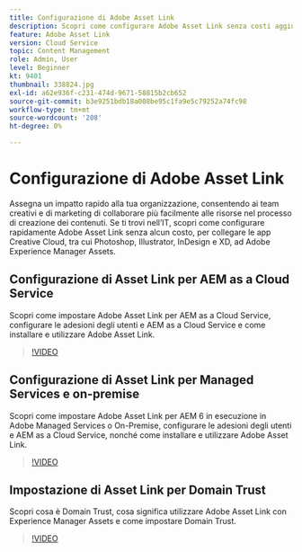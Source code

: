 ```yaml
---
title: Configurazione di Adobe Asset Link
description: Scopri come configurare Adobe Asset Link senza costi aggiuntivi per collegare le app Creative Cloud, tra cui Photoshop, Illustrator, InDesign e XD, ad Adobe Experience Manager Assets.
feature: Adobe Asset Link
version: Cloud Service
topic: Content Management
role: Admin, User
level: Beginner
kt: 9401
thumbnail: 338824.jpg
exl-id: a62e936f-c231-474d-9671-58815b2cb652
source-git-commit: b3e9251bdb18a008be95c1fa9e5c79252a74fc98
workflow-type: tm+mt
source-wordcount: '208'
ht-degree: 0%

---
```


# Configurazione di Adobe Asset Link

Assegna un impatto rapido alla tua organizzazione, consentendo ai team creativi e di marketing di collaborare più facilmente alle risorse nel processo di creazione dei contenuti. Se ti trovi nell’IT, scopri come configurare rapidamente Adobe Asset Link senza alcun costo, per collegare le app Creative Cloud, tra cui Photoshop, Illustrator, InDesign e XD, ad Adobe Experience Manager Assets.

## Configurazione di Asset Link per AEM as a Cloud Service

Scopri come impostare Adobe Asset Link per AEM as a Cloud Service, configurare le adesioni degli utenti e AEM as a Cloud Service e come installare e utilizzare Adobe Asset Link.

>[!VIDEO](https://video.tv.adobe.com/v/338824?quality=12&learn=on)

## Configurazione di Asset Link per Managed Services e on-premise

Scopri come impostare Adobe Asset Link per AEM 6 in esecuzione in Adobe Managed Services o On-Premise, configurare le adesioni degli utenti e AEM as a Cloud Service, nonché come installare e utilizzare Adobe Asset Link.

>[!VIDEO](https://video.tv.adobe.com/v/338823?quality=12&learn=on)


## Impostazione di Asset Link per Domain Trust

Scopri cosa è Domain Trust, cosa significa utilizzare Adobe Asset Link con Experience Manager Assets e come impostare Domain Trust.

>[!VIDEO](https://video.tv.adobe.com/v/338825?quality=12&learn=on)
